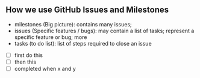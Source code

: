 ## How we use GitHub Issues and Milestones

* milestones (Big picture): contains many issues; 
* issues (Specific features / bugs): may contain a list of tasks; represent a specific feature or bug; more 
* tasks (to do list): list of steps required to close an issue  
 * [ ] first do this
 * [ ] then this
 * [ ] completed when x and y
